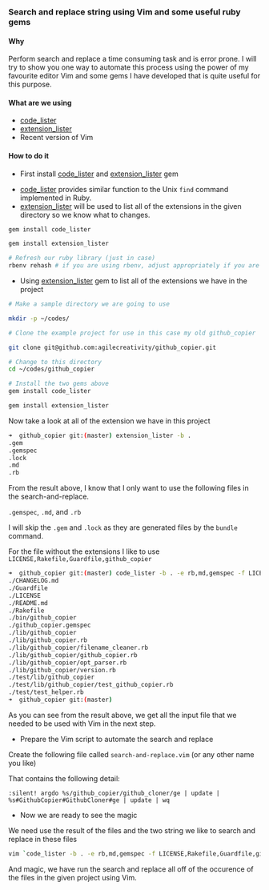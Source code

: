 ### Search and replace string using Vim and some useful ruby gems

#### Why

Perform search and replace a time consuming task and is error prone.
I will try to show you one way to automate this process using the
power of my favourite editor Vim and some gems I have developed that is quite useful for this purpose.

#### What are we using

- [code_lister][]
- [extension_lister][]
- Recent version of Vim

#### How to do it

- First install [code_lister][] and [extension_lister][] gem

 * [code_lister][] provides similar function to the Unix `find` command implemented in Ruby.
 * [extension_lister][] will be used to list all of the extensions in the given directory so we know what to changes.

```sh
gem install code_lister

gem install extension_lister

# Refresh our ruby library (just in case)
rbenv rehash # if you are using rbenv, adjust appropriately if you are using RVM
```

- Using [extension_lister][] gem to list all of the extensions we have in the project

```sh
# Make a sample directory we are going to use

mkdir -p ~/codes/

# Clone the example project for use in this case my old github_copier

git clone git@github.com:agilecreativity/github_copier.git

# Change to this directory
cd ~/codes/github_copier

# Install the two gems above
gem install code_lister

gem install extension_lister
```

Now take a look at all of the extension we have in this project

```sh
➜  github_copier git:(master) extension_lister -b .
.gem
.gemspec
.lock
.md
.rb
```

From the result above, I know that I only want to use the following files in the search-and-replace.

`.gemspec`, `.md`, and `.rb`

I will skip the `.gem` and `.lock` as they are generated files by the `bundle` command.

For the file without the extensions I like to use `LICENSE,Rakefile,Guardfile,github_copier`

```sh
➜  github_copier git:(master) code_lister -b . -e rb,md,gemspec -f LICENSE,Rakefile,Guardfile,github_copier
./CHANGELOG.md
./Guardfile
./LICENSE
./README.md
./Rakefile
./bin/github_copier
./github_copier.gemspec
./lib/github_copier
./lib/github_copier.rb
./lib/github_copier/filename_cleaner.rb
./lib/github_copier/github_copier.rb
./lib/github_copier/opt_parser.rb
./lib/github_copier/version.rb
./test/lib/github_copier
./test/lib/github_copier/test_github_copier.rb
./test/test_helper.rb
➜  github_copier git:(master)
```

As you can see from the result above, we get all the input file that we needed to be used with Vim in the next step.

- Prepare the Vim script to automate the search and replace

Create the following file called `search-and-replace.vim` (or any other name you like)

That contains the following detail:

```vim
:silent! argdo %s/github_copier/github_cloner/ge | update | %s#GithubCopier#GithubCloner#ge | update | wq
```

- Now we are ready to see the magic

We need use the result of the files and the two string we like to search and replace in these files

```sh
vim `code_lister -b . -e rb,md,gemspec -f LICENSE,Rakefile,Guardfile,github_copier -r` -s ./search-and-replace.vim
```

And magic, we have run the search and replace all off of the occurence of the files in the given project using Vim.

[code_lister]: https://rubygems.org/gems/code_lister
[extension_lister]: https://rubygems.org/gems/extension_lister
